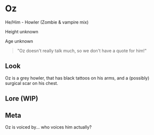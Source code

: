 # Oz
He/Him - Howler (Zombie & vampire mix)

Height unknown

Age unknown

> "Oz doesn't really talk much, so we don't have a quote for him!"


## Look
Oz is a grey howler, that has black tattoos on his arms, and a (possibly) surgical scar on his chest.

## Lore (WIP)

## Meta
Oz is voiced by... who voices him actually?
